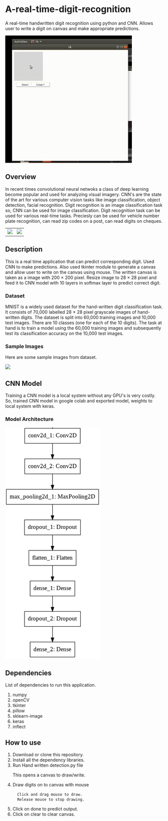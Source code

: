 # A-real-time-digit-recognition
A real-time handwritten digit recognition using python and CNN. Allows user to write a digit on canvas and make appropriate predictions.

![Alt Text](Demo.gif)


## Overview
In recent times convolutional neural netwoks a class of deep learning become popular and used for analyzing visual imagery. CNN's are the state of the art for various computer vision tasks like image classification, object detection, facial recognition. Digit recognition is an image classification task so, CNN can be used for image classification. Digit recognition task can be used for various real-time tasks. Preciesly can be used for vehicle number plate recognition, can read zip codes on a post, can read digits on cheques.
<p>
  
<table>
  <tr>
    <td> <img src="https://mk0resourcesinfm536w.kinstacdn.com/wp-content/uploads/020414_0217_PrivacyImpl2.jpg",         width=500,height=500>
    </td>
    <td><img src="https://cawinners.com/wp-content/uploads/2017/03/What-is-MICR-Magnetic-Ink-Character-Recognition-Code-on-Cheque.jpg", width=500,height=500>
     </td>
  </tr>
</table>
</p>

  
## Description
This is a real time application that can predict corresponding digit. Used CNN to make predictions. Also used tkinter module to generate a canvas and allow user to write on the canvas using mouse. The written canvas is taken as a image with 200 &#215; 200 pixel. Resize image to 28 &#215; 28 pixel and feed it to CNN model with 10 layers in softmax layer to predict correct digit.


### Dataset

MNIST is a widely used dataset for the hand-written digit classification task. It consists of 70,000 labelled 28 &#215; 28 pixel grayscale images of hand-written digits. The dataset is split into 60,000 training images and 10,000 test images. There are 10 classes (one for each of the 10 digits). The task at hand is to train a model using the 60,000 training images and subsequently test its classification accuracy on the 10,000 test images.

### Sample Images
Here are some sample images from dataset.
<p>
<img src="https://cdn-images-1.medium.com/max/1600/1*2l5Qy9YBRzE24HYqhLD9pA.png", width=500,height=500>
</p>

## CNN Model
Training a CNN model is a local system without any GPU's is very costly. So, trained CNN model in google colab and exported 
model, weights to local system with keras.

### Model Architecture

![Alt Text](model.png)

## Dependencies
List of dependencies to run this application.
<ol>
  <li>numpy</li>
  <li>openCV</li>
  <li>tkinter</li>
  <li>pillow</li>
  <li>sklearn-image</li>
  <li>keras</li>
  <li>inflect</li>
</ol>

## How to use
<ol>
  <li> Download or clone this repository. </li>
  <li> Install all the dependency libraries. </li>
  <li> Run Hand written detection.py file</li>
      <p> This opens a canvas to draw/write.</p>
      
  <li>Draw digits on to canvas with mouse</li>
      
      Click and drag mouse to draw.
      Release mouse to stop drawing.
      
   <li>Click on done to predict output.</li>
   <li>Click on clear to clear canvas.</li>
</ol>
        
      
